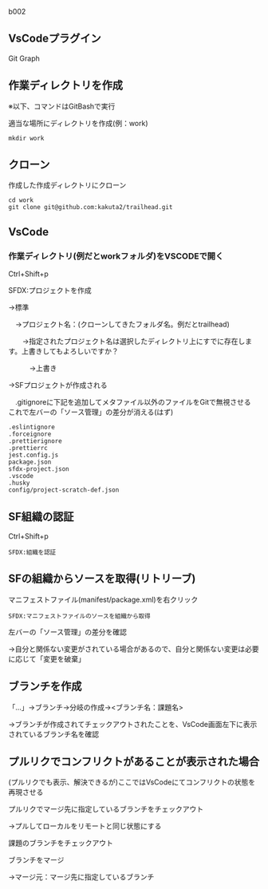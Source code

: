 
b002
## VsCodeプラグイン
Git Graph

## 作業ディレクトリを作成
※以下、コマンドはGitBashで実行

適当な場所にディレクトリを作成(例：work)
```
mkdir work
```
## クローン
作成した作成ディレクトリにクローン
```
cd work
git clone git@github.com:kakuta2/trailhead.git
```
## VsCode
### 作業ディレクトリ(例だとworkフォルダ)をVSCODEで開く
Ctrl+Shift+p

SFDX:プロジェクトを作成

→標準

　→プロジェクト名：(クローンしてきたフォルダ名。例だとtrailhead)

　　→指定されたプロジェクト名は選択したディレクトリ上にすでに存在します。上書きしてもよろしいですか？

　　　→上書き

→SFプロジェクトが作成される

　.gitignoreに下記を追加してメタファイル以外のファイルをGitで無視させる
これで左バーの「ソース管理」の差分が消える(はず)
```
.eslintignore
.forceignore
.prettierignore
.prettierrc
jest.config.js
package.json
sfdx-project.json
.vscode
.husky
config/project-scratch-def.json
```


## SF組織の認証
Ctrl+Shift+p
```
SFDX:組織を認証
```
## SFの組織からソースを取得(リトリーブ)
マニフェストファイル(manifest/package.xml)を右クリック
```
SFDX:マニフェストファイルのソースを組織から取得
```
左バーの「ソース管理」の差分を確認

→自分と関係ない変更がされている場合があるので、自分と関係ない変更は必要に応じて「変更を破棄」


## ブランチを作成
「...」→ブランチ→分岐の作成→<ブランチ名：課題名>

→ブランチが作成されてチェックアウトされたことを、VsCode画面左下に表示されているブランチ名を確認


## プルリクでコンフリクトがあることが表示された場合
(プルリクでも表示、解決できるが)ここではVsCodeにてコンフリクトの状態を再現させる

プルリクでマージ先に指定しているブランチをチェックアウト

→プルしてローカルをリモートと同じ状態にする

課題のブランチをチェックアウト

ブランチをマージ

→マージ元：マージ先に指定しているブランチ

